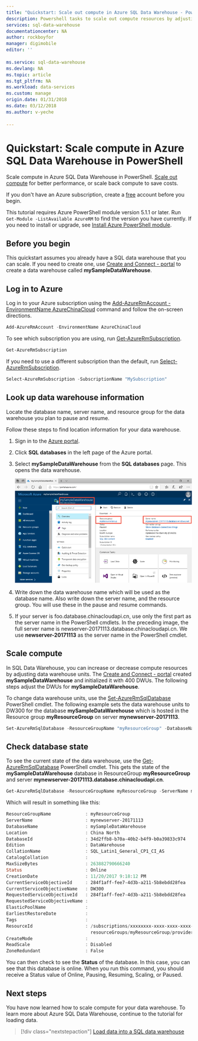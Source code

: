 ```yaml
---
title: "Quickstart: Scale out compute in Azure SQL Data Warehouse - PowerShell | Azure"
description: Powershell tasks to scale out compute resources by adjusting data warehouse units. 
services: sql-data-warehouse
documentationcenter: NA
author: rockboyfor
manager: digimobile
editor: ''

ms.service: sql-data-warehouse
ms.devlang: NA
ms.topic: article
ms.tgt_pltfrm: NA
ms.workload: data-services
ms.custom: manage
origin.date: 01/31/2018
ms.date: 03/12/2018
ms.author: v-yeche

---
```

# Quickstart: Scale compute in Azure SQL Data Warehouse in PowerShell

Scale compute in Azure SQL Data Warehouse in PowerShell. [Scale out compute](sql-data-warehouse-manage-compute-overview.md) for better performance, or scale back compute to save costs. 

If you don't have an Azure subscription, create a [free](https://www.azure.cn/pricing/1rmb-trial/) account before you begin.

This tutorial requires Azure PowerShell module version 5.1.1 or later. Run `Get-Module -ListAvailable AzureRM` to find the version you have currently. If you need to install or upgrade, see [Install Azure PowerShell module](https://docs.microsoft.com/powershell/azure/install-azurerm-ps). 

## Before you begin

This quickstart assumes you already have a SQL data warehouse that you can scale. If you need to create one, use [Create and Connect - portal](create-data-warehouse-portal.md) to create a data warehouse called **mySampleDataWarehouse**. 

## Log in to Azure

Log in to your Azure subscription using the [Add-AzureRmAccount -EnvironmentName AzureChinaCloud](https://docs.microsoft.com/powershell/module/azurerm.profile/add-azurermaccount) command and follow the on-screen directions.

```powershell
Add-AzureRmAccount -EnvironmentName AzureChinaCloud
```

To see which subscription you are using, run [Get-AzureRmSubscription](https://docs.microsoft.com/powershell/module/azurerm.profile/get-azurermsubscription).

```powershell
Get-AzureRmSubscription
```

If you need to use a different subscription than the default, run [Select-AzureRmSubscription](https://docs.microsoft.com/powershell/module/azurerm.profile/select-azurermsubscription).

```powershell
Select-AzureRmSubscription -SubscriptionName "MySubscription"
```

## Look up data warehouse information

Locate the database name, server name, and resource group for the data warehouse you plan to pause and resume. 

Follow these steps to find location information for your data warehouse.

1. Sign in to the [Azure portal](https://portal.azure.cn/).
2. Click **SQL databases** in the left page of the Azure portal.
3. Select **mySampleDataWarehouse** from the **SQL databases** page. This opens the data warehouse. 

    ![Server name and resource group](media/pause-and-resume-compute-powershell/locate-data-warehouse-information.png)

4. Write down the data warehouse name which will be used as the database name. Also write down the server name, and the resource group. You will use these in the pause and resume commands.
5. If your server is foo.database.chinacloudapi.cn, use only the first part as the server name in the PowerShell cmdlets. In the preceding image, the full server name is newserver-20171113.database.chinacloudapi.cn. We use **newserver-20171113** as the server name in the PowerShell cmdlet.

## Scale compute

In SQL Data Warehouse, you can increase or decrease compute resources by adjusting data warehouse units. The [Create and Connect - portal](create-data-warehouse-portal.md) created **mySampleDataWarehouse** and initialized it with 400 DWUs. The following steps adjust the DWUs for **mySampleDataWarehouse**.

To change data warehouse units, use the [Set-AzureRmSqlDatabase](https://docs.microsoft.com/powershell/module/azurerm.sql/set-azurermsqldatabase) PowerShell cmdlet. The following example sets the data warehouse units to DW300 for the database **mySampleDataWarehouse** which is hosted in the Resource group **myResourceGroup** on server **mynewserver-20171113**.

```Powershell
Set-AzureRmSqlDatabase -ResourceGroupName "myResourceGroup" -DatabaseName "mySampleDataWarehouse" -ServerName "mynewserver-20171113" -RequestedServiceObjectiveName "DW300"
```

## Check database state

To see the current state of the data warehouse, use the [Get-AzureRmSqlDatabase](https://docs.microsoft.com/powershell/module/azurerm.sql/get-azurermsqldatabase) PowerShell cmdlet. This gets the state of the **mySampleDataWarehouse** database in ResourceGroup **myResourceGroup** and server **mynewserver-20171113.database.chinacloudapi.cn**.

```powershell
Get-AzureRmSqlDatabase -ResourceGroupName myResourceGroup -ServerName mynewserver-20171113 -DatabaseName mySampleDataWarehouse
```

Which will result in something like this:

```powershell	
ResourceGroupName             : myResourceGroup
ServerName                    : mynewserver-20171113
DatabaseName                  : mySampleDataWarehouse
Location                      : China North
DatabaseId                    : 34d2ffb8-b70a-40b2-b4f9-b0a39833c974
Edition                       : DataWarehouse
CollationName                 : SQL_Latin1_General_CP1_CI_AS
CatalogCollation              :
MaxSizeBytes                  : 263882790666240
Status                        : Online
CreationDate                  : 11/20/2017 9:18:12 PM
CurrentServiceObjectiveId     : 284f1aff-fee7-4d3b-a211-5b8ebdd28fea
CurrentServiceObjectiveName   : DW300
RequestedServiceObjectiveId   : 284f1aff-fee7-4d3b-a211-5b8ebdd28fea
RequestedServiceObjectiveName :
ElasticPoolName               :
EarliestRestoreDate           :
Tags                          :
ResourceId                    : /subscriptions/xxxxxxxx-xxxx-xxxx-xxxx-xxxxxxxxxxxx/
                                resourceGroups/myResourceGroup/providers/Microsoft.Sql/servers/mynewserver-20171113/databases/mySampleDataWarehouse
CreateMode                    :
ReadScale                     : Disabled
ZoneRedundant                 : False
```

You can then check to see the **Status** of the database. In this case, you can see that this database is online.  When you run this command, you should receive a Status value of Online, Pausing, Resuming, Scaling, or Paused.

## Next steps
You have now learned how to scale compute for your data warehouse. To learn more about Azure SQL Data Warehouse, continue to the tutorial for loading data.

> [!div class="nextstepaction"]
>[Load data into a SQL data warehouse](load-data-from-azure-blob-storage-using-polybase.md)
<!-- Update_Description: new articles on quickstart scale database with powershell -->
<!--ms.date: 03/12/2018-->